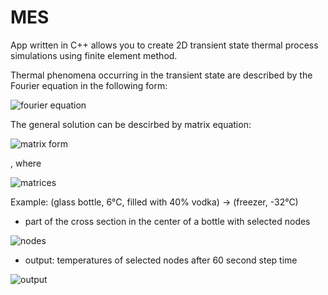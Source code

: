 # MES

App written in C++ allows you to create 2D transient state thermal process simulations using finite element method.

Thermal phenomena occurring in the transient state are described by the Fourier equation in the
following form: 

![fourier equation](https://i.imgur.com/2swy97x.png)

The general solution can be descirbed by matrix equation:

![matrix form](https://i.imgur.com/LbMk0lB.png)

, where

![matrices](https://i.imgur.com/Uqq2Hra.png)

Example: (glass bottle, 6°C, filled with 40% vodka) -> (freezer, -32°C)
- part of the cross section in the center of a bottle with selected nodes

![nodes](https://i.imgur.com/dPOEOyt.png)

- output: temperatures of selected nodes after 60 second step time

![output](https://i.imgur.com/S3KPRJL.png)
